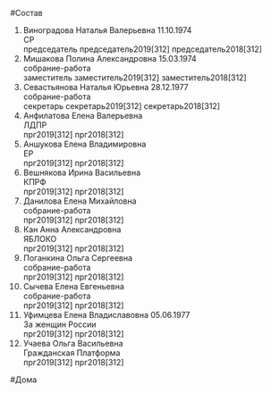 #Состав  
1. Виноградова Наталья Валерьевна 11.10.1974  
    СР  
    председатель председатель2019[312] председатель2018[312]  
2. Мишакова Полина Александровна 15.03.1974  
    собрание-работа  
    заместитель заместитель2019[312] заместитель2018[312]  
3. Севастьянова Наталья Юрьевна 28.12.1977  
    собрание-работа  
    секретарь секретарь2019[312] секретарь2018[312]  
4. Анфилатова Елена Валерьевна  
    ЛДПР  
    прг2019[312] прг2018[312]  
5. Аншукова Елена Владимировна  
    ЕР  
    прг2019[312] прг2018[312]  
6. Вешнякова Ирина Васильевна  
    КПРФ  
    прг2019[312] прг2018[312]  
7. Данилова Елена Михайловна  
    собрание-работа  
    прг2019[312] прг2018[312]  
8. Кан Анна Александровна  
    ЯБЛОКО  
    прг2019[312] прг2018[312]  
9. Поганкина Ольга Сергеевна  
    собрание-работа  
    прг2019[312] прг2018[312]  
10. Сычева Елена Евгеньевна  
    собрание-работа  
    прг2019[312] прг2018[312]  
11. Уфимцева Елена Владиславовна 05.06.1977  
    За женщин России  
    прг2019[312] прг2018[312]  
12. Учаева Ольга Васильевна  
    Гражданская Платформа  
    прг2019[312] прг2018[312]  
  
#Дома  

